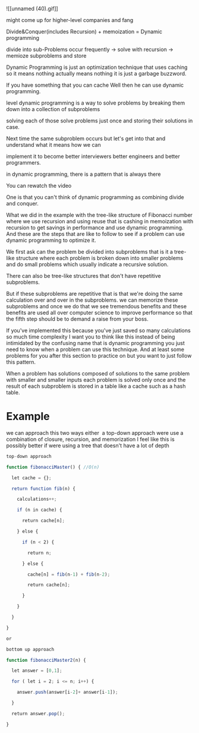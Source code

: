 ![[unnamed (40).gif]]

might come up for higher-level companies and fang


Divide&Conquer(includes Recursion) + memoization = Dynamic programming  
  
divide into sub-Problems occur frequently -> solve with recursion -> memioze subproblems and store  
  
  
  
Dynamic Programming is just an optimization technique that uses caching so it means nothing actually means nothing it is just a garbage buzzword.  
  
  
If you have something that you can cache Well then he can use dynamic programming.  
  
level dynamic programming is a way to solve problems by breaking them down into a collection of subproblems  
  
solving each of those solve problems just once and storing their solutions in case.  
  
Next time the same subproblem occurs but let's get into that and understand what it means how we can  
  
implement it to become better interviewers better engineers and better programmers.  
  
in dynamic programming, there is a pattern that is always there  
  
  
You can rewatch the video  
  
One is that you can't think of dynamic programming as combining divide and conquer.  
  
What we did in the example with the tree-like structure of Fibonacci number where we use recursion and using reuse that is cashing in memoization with recursion to get savings in performance and use dynamic programming. And these are the steps that are like to follow to see if a problem can use dynamic programming to optimize it.  
  
We first ask can the problem be divided into subproblems that is it a tree-like structure where each problem is broken down into smaller problems and do small problems which usually indicate a recursive solution.  
  
There can also be tree-like structures that don't have repetitive subproblems.  
  
But if these subproblems are repetitive that is that we're doing the same calculation over and over in the subproblems. we can memorize these subproblems and once we do that we see tremendous benefits and these benefits are used all over computer science to improve performance so that the fifth step should be to demand a raise from your boss.  
  
If you've implemented this because you've just saved so many calculations so much time complexity I want you to think like this instead of being intimidated by the confusing name that is dynamic programming you just need to know when a problem can use this technique. And at least some problems for you after this section to practice on but you want to just follow this pattern.  
  
When a problem has solutions composed of solutions to the same problem with smaller and smaller inputs each problem is solved only once and the result of each subproblem is stored in a table like a cache such as a hash table.


# Example
we can approach this two ways either  a top-down approach were use a combination of closure, recursion, and memorization I feel like this is possibly better if were using a tree that doesn't have a lot of depth  

```javascript
top-down approach 

function fibonacciMaster() { //O(n) 

  let cache = {}; 

  return function fib(n) { 

    calculations++; 

    if (n in cache) { 

      return cache[n]; 

    } else { 

      if (n < 2) { 

        return n; 

      } else { 

        cache[n] = fib(n-1) + fib(n-2); 

        return cache[n]; 

      } 

    } 

  } 

} 

or 

bottom up approach 

function fibonacciMaster2(n) { 

  let answer = [0,1]; 

  for ( let i = 2; i <= n; i++) { 

    answer.push(answer[i-2]+ answer[i-1]); 

  } 

  return answer.pop(); 

} 
```
